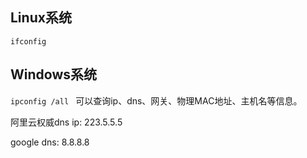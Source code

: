 ## Linux系统
```
ifconfig
```

## Windows系统

`ipconfig /all ` 可以查询ip、dns、网关、物理MAC地址、主机名等信息。

阿里云权威dns ip: 223.5.5.5

google dns: 8.8.8.8
